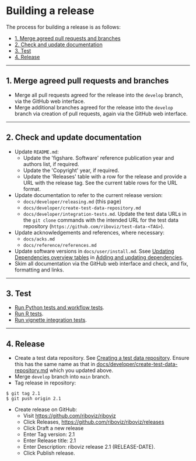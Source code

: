 # Building a release

The process for building a release is as follows:

* [1. Merge agreed pull requests and branches](#1-merge-agreed-pull-requests-and-branches)
* [2. Check and update documentation](2-check-and-update-documentation)
* [3. Test](3-test)
* [4. Release](4-release)

---

## 1. Merge agreed pull requests and branches

* Merge all pull requests agreed for the release into the `develop` branch, via the GitHub web interface.
* Merge additional branches agreed for the release into the `develop` branch via creation of pull requests, again via the GitHub web interface.

---

## 2. Check and update documentation

* Update `README.md`:
  - Update the 'figshare. Software' reference publication year and authors list, if required.
  - Update the 'Copyright' year, if required.
  - Update the 'Releases' table with a row for the release and provide a URL with the release tag. See the current table rows for the URL format.
* Update documentation to refer to the current release version:
  - `docs/developer/releasing.md` (this page)
  - `docs/developer/create-test-data-repository.md`
  - `docs/developer/integration-tests.md`. Update the test data URLs in the `git clone` commands with the intended URL for the test data repository (`https://github.com/riboviz/test-data-<TAG>`).
* Update acknowledgements and references, where necessary:
  - `docs/acks.md`
  - `docs/reference/references.md`
* Update software versions in `docs/user/install.md`. Ssee [Updating Dependencies overview tables](./dependencies.md#updating-dependencies-overview-tables) in [Adding and updating dependencies](./dependencies.md).
* Skim all documentation via the GitHub web interface and check, and fix, formatting and links.

---

## 3. Test

* [Run Python tests and workflow tests](./dev-python.md#run-python-tests-and-workflow-tests).
* [Run R tests](./dev-r.md#run-r-tests).
* [Run vignette integration tests](./integration-tests.md#run-vignette-integration-tests).

---

## 4. Release

* Create a test data repository. See [Creating a test data repository](./create-test-data-repository.md). Ensure this has the same name as that in [docs/developer/create-test-data-repository.md](./create-test-data-repository.md) which you updated above.
* Merge `develop` branch into `main` branch.
* Tag release in repository:

```console
$ git tag 2.1
$ git push origin 2.1
```

* Create release on GitHub:
  - Visit https://github.com/riboviz/riboviz
  - Click Releases, https://github.com/riboviz/riboviz/releases
  - Click Draft a new release
  - Enter Tag version: 2.1
  - Enter Release title: 2.1
  - Enter Description: riboviz release 2.1 (RELEASE-DATE).
  - Click Publish release.
